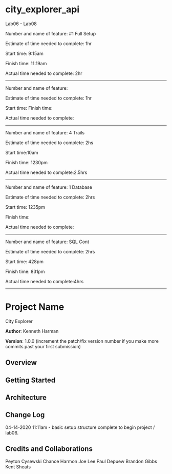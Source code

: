 # city_explorer_api
Lab06 - Lab08

Number and name of feature: #1 Full Setup

Estimate of time needed to complete: 1hr

Start time: 9:15am

Finish time: 11:19am

Actual time needed to complete: 2hr
__________________________________

Number and name of feature: 

Estimate of time needed to complete: 1hr

Start time: 
Finish time:

Actual time needed to complete:

___________________________________

Number and name of feature: 4 Trails

Estimate of time needed to complete:  2hs

Start time:10am 

Finish time: 1230pm

Actual time needed to complete:2.5hrs

________________________________

Number and name of feature: 1 Database 
 

Estimate of time needed to complete: 2hrs

Start time: 1235pm

Finish time: 

Actual time needed to complete:
____________________________________
Number and name of feature: SQL Cont 
 

Estimate of time needed to complete: 2hrs

Start time: 428pm

Finish time: 831pm

Actual time needed to complete:4hrs
_______________________________________


# Project Name 
City Explorer

**Author**: Kenneth Harman

**Version**: 1.0.0 (increment the patch/fix version number if you make more commits past your first submission)

## Overview
<!-- Provide a high level overview of what this application is and why you are building it, beyond the fact that it's an assignment for this class. (i.e. What's your problem domain?) -->

## Getting Started
<!-- What are the steps that a user must take in order to build this app on their own machine and get it running? -->

## Architecture
<!-- Provide a detailed description of the application design. What technologies (languages, libraries, etc) you're using, and any other relevant design information. -->

## Change Log 
<!-- Use this area to document the iterative changes made to your application as each feature is successfully implemented. Use time stamps. Here's an examples: -->

04-14-2020 11:11am - basic setup structure complete to begin project / lab06.

## Credits and Collaborations
Peyton Cysewski
Chance Harmon
Joe Lee
Paul Depuew
Brandon Gibbs
Kent Sheats
<!-- Give credit (and a link) to other people or resources that helped you build this application. -->

